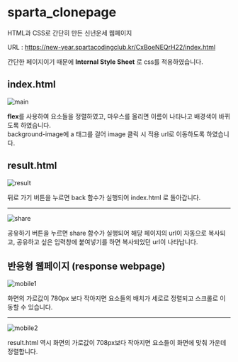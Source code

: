# sparta_clonepage
HTML과 CSS로 간단히 만든 신년운세 웹페이지

URL : https://new-year.spartacodingclub.kr/CxBoeNEQrH22/index.html
  
간단한 페이지이기 때문에 **Internal Style Sheet** 로 css를 적용하였습니다.
  
## index.html
![main](https://user-images.githubusercontent.com/79749251/146311493-f5858722-5fb4-4053-989f-40b3b09fd1b3.png)  
  
**flex**를 사용하여 요소들을 정렬하였고, 마우스를 올리면 이름이 나타나고 배경색이 바뀌도록 하였습니다.  
background-image에 a 태그를 걸어 image 클릭 시 적용 url로 이동하도록 하였습니다.

## result.html
![result](https://user-images.githubusercontent.com/79749251/146311341-b007c4d2-1604-41de-bb6b-6cdfc6e0f8c8.png)  
  
뒤로 가기 버튼을 누르면 back 함수가 실행되어 index.html 로 돌아갑니다.  
<hr/>

![share](https://user-images.githubusercontent.com/79749251/146313801-4b93e858-47ed-4df4-a186-9047627e1778.png)  

공유하기 버튼을 누르면 share 함수가 실행되어 해당 페이지의 url이 자동으로 복사되고, 공유하고 싶은 입력창에 붙여넣기를 하면 복사되었던 url이 나타납니다.  
 
 ## 반응형 웹페이지 (response webpage)
  ![mobile1](https://user-images.githubusercontent.com/79749251/146314466-1fa64d72-386c-497d-a347-d9f00d76951d.png)  
  
화면의 가로값이 780px 보다 작아지면 요소들의 배치가 세로로 정렬되고 스크롤로 이동할 수 있습니다.  

<hr/>

![mobile2](https://user-images.githubusercontent.com/79749251/146315212-fbe43aaf-697c-41c0-9227-28971b77bf82.png)

result.html 역시 화면의 가로값이 708px보다 작아지면 요소들이 화면에 맞춰 가운데 정렬합니다.
